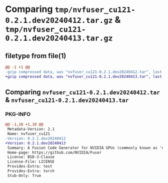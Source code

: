 # Comparing `tmp/nvfuser_cu121-0.2.1.dev20240412.tar.gz` & `tmp/nvfuser_cu121-0.2.1.dev20240413.tar.gz`

## filetype from file(1)

```diff
@@ -1 +1 @@
-gzip compressed data, was "nvfuser_cu121-0.2.1.dev20240412.tar", last modified: Mon Apr  5 07:00:00 1993, max compression
+gzip compressed data, was "nvfuser_cu121-0.2.1.dev20240413.tar", last modified: Mon Apr  5 07:00:00 1993, max compression
```

## Comparing `nvfuser_cu121-0.2.1.dev20240412.tar` & `nvfuser_cu121-0.2.1.dev20240413.tar`

### PKG-INFO

```diff
@@ -1,10 +1,10 @@
 Metadata-Version: 2.1
 Name: nvfuser_cu121
-Version: 0.2.1.dev20240412
+Version: 0.2.1.dev20240413
 Summary: A Fusion Code Generator for NVIDIA GPUs (commonly known as 'nvFuser')
 Home-page: https://github.com/NVIDIA/Fuser
 License: BSD-3-Clause
 License-File: LICENSE
 Provides-Extra: test
 Provides-Extra: torch
 Stub-Only: True
```

